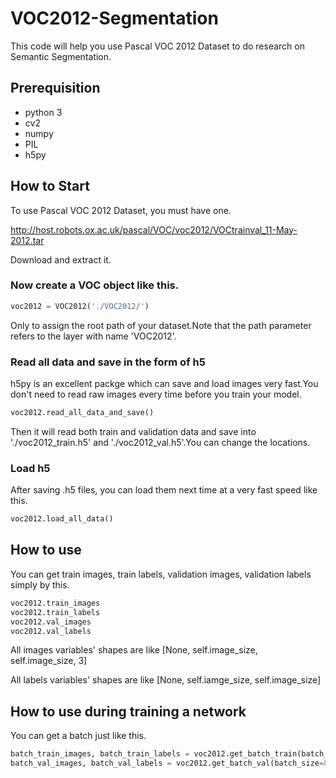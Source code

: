 # VOC2012-Segmentation
This code will help you use Pascal VOC 2012 Dataset to do research on Semantic Segmentation.
## Prerequisition
- python 3
- cv2
- numpy
- PIL
- h5py
## How to Start
To use Pascal VOC 2012 Dataset, you must have one.

http://host.robots.ox.ac.uk/pascal/VOC/voc2012/VOCtrainval_11-May-2012.tar

Download and extract it.

### Now create a VOC object like this.

``` python
voc2012 = VOC2012('./VOC2012/')
```
Only to assign the root path of your dataset.Note that the path parameter refers to the layer with name 'VOC2012'.

### Read all data and save in the form of h5
h5py is an excellent packge which can save and load images very fast.You don't need to read raw images every time before you train your model.
``` python
voc2012.read_all_data_and_save()
```
Then it will read both train and validation data and save into './voc2012_train.h5' and './voc2012_val.h5'.You can change the locations.
### Load h5
After saving .h5 files, you can load them next time at a very fast speed like this.
``` python
voc2012.load_all_data()
```
## How to use
You can get train images, train labels, validation images, validation labels simply by this.
``` python
voc2012.train_images
voc2012.train_labels
voc2012.val_images
voc2012.val_labels
```
All images variables' shapes are like [None, self.image_size, self.image_size, 3]

All labels variables' shapes are like [None, self.iamge_size, self.image_size]

## How to use during training a network
You can get a batch just like this.
``` python
batch_train_images, batch_train_labels = voc2012.get_batch_train(batch_size=8)
batch_val_images, batch_val_labels = voc2012.get_batch_val(batch_size=8)
```
